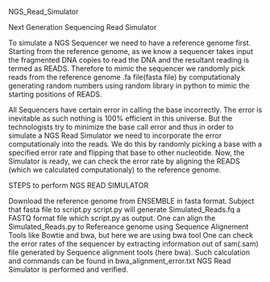 NGS_Read_Simulator

Next Generation Sequencing Read Simulator

To simulate a NGS Sequencer we need to have a reference genome first. Starting from the reference genome, as we know a sequencer takes input the fragmented DNA copies to read the DNA and the resultant reading is termed as READS. Therefore to mimic the sequencer we randomly pick reads from the reference genome .fa file(fasta file) by computationaly generating random numbers using random library in python to mimic the starting positions of READS.

All Sequencers have certain error in calling the base incorrectly. The error is inevitable as such nothing is 100% efficient in this universe. But the technologists try to minimize the base call error and thus in order to simulate a NGS Read Simulator we need to incorporate the error computationaly into the reads. We do this by randomly picking a base with a specified error rate and flipping that base to other nucleotide. Now, the Simulator is ready, we can check the error rate by aligning the READS (which we calculated computationaly) to the reference genome.

STEPS to perform NGS READ SIMULATOR

Download the reference genome from ENSEMBLE in fasta format.
Subject that fasta file to script.py
script.py will generate Simulated_Reads.fq a FASTQ format file which script.py as output.
One can align the Simulated_Reads.py to Refereance genome using Sequence Alignement Tools like Bowtie and bwa, but here we are using bwa tool
One can check the error rates of the sequencer by extracting information out of sam(.sam) file generated by Sequence alignment tools (here bwa). Such calculation and commands can be found in bwa_alignment_error.txt
NGS Read Simulator is performed and verified.
